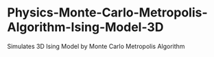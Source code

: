 # Physics-Monte-Carlo-Metropolis-Algorithm-Ising-Model-3D
Simulates 3D Ising Model by Monte Carlo Metropolis Algorithm
